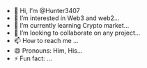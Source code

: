 - 👋 Hi, I’m @Hunter3407
- 👀 I’m interested in Web3 and web2...
- 🌱 I’m currently learning Crypto market...
- 💞️ I’m looking to collaborate on any project...
- 📫 How to reach me ...
- 😄 Pronouns: Him, His...
- ⚡ Fun fact: ...

<!---
Hunter3407/Hunter3407 is a ✨ special ✨ repository because its `README.md` (this file) appears on your GitHub profile.
You can click the Preview link to take a look at your changes.
--->
